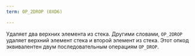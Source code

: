 ```yaml
---
term: OP_2DROP (0XD6)

---
```

Удаляет два верхних элемента из стека. Другими словами, `OP_2DROP` удаляет верхний элемент стека и второй элемент из стека. Этот опкод эквивалентен двум последовательным операциям `OP_DROP`.